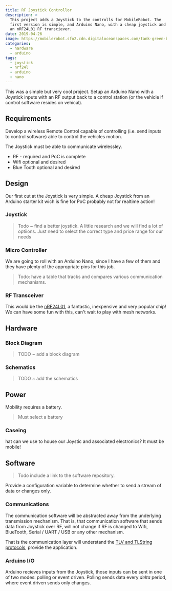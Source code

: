 ```yaml
---
title: RF Joystick Controllor 
description: >
  This project adds a Joystick to the controlls for MobileRobot. The
  first version is simple, and Arduino Nano, with a cheap joystick and
  an nRF24L01 RF transciever.
date: 2019-04-26
image: https://mobilerobot.sfo2.cdn.digitaloceanspaces.com/tank-green-blue.png
categories:
  - hardware
  - arduino
tags: 
  - joystick
  - nrf24l
  - arduino
  - nano
---
```


This was a simple but very cool project.  Setup an Arduino Nano with a
Joystick inputs with an RF output back to a control station (or the
vehicle if control software resides on vehical).

## Requirements

Develop a wireless Remote Control capable of controlling (i.e. send
inputs to control software) able to control the vehicles motion. 

The Joystick must be able to communicate wirelessley. 

- RF - required and PoC is complete
- Wifi optional and desired
- Blue Tooth optional and desired

## Design

Our first cut at the Joystick is very simple.  A cheap Joystick from
an Arduino starter kit wich is fine for PoC probably not for realtime
action! 

### Joystick


> Todo ~ find a better joystick. A little research and we will find a
> lot of optiions.  Just need to select the correct type and price
> range for our needs

### Micro Controller

We are going to roll with an Arduino Nano, since I have a few of them
and they have plenty of the appropriate pins for this job.  

> Todo: have a table that tracks and compares various communication
> mechanisms. 

### RF Transceiver

This would be the [nRF24L01](notes/nrf24), a fantastic, inexpensive
and very popular chip!  We can have some fun with this, can't wait to
play with mesh networks.

## Hardware

### Block Diagram

> TODO ~ add a block diagram

### Schematics

> TODO ~ add the schematics


## Power

Mobility requires a battery.

> Must select a battery

### Caseing

hat can we use to house our Joystic and associated electronics?  It
must be mobile!

## Software 

> Todo include a link to the software repository.  

Provide a configuration variable to determine whether to send a stream
of data or changes only.

### Communications

The communication software will be abstracted away from the
underlying transmission mechanism.  That is, that communication
software that sends data from Joystick over RF, will not change if RF
is changed to Wifi, BlueTooth,  Serial / UART / USB or any other
mechanism. 

That is the communication layer will understand the [TLV and TLString
protocols](/projects/tlv), provide the application. 

### Arduino I/O

Arduino recieves inputs from the Joystick, those inputs can be sent in
one of two modes: polling or event driven.  Polling sends data every
_delta_ period, where event driven sends only changes.



